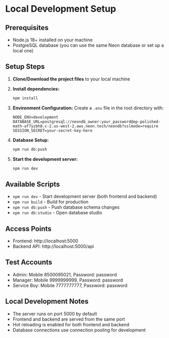 # Local Development Setup

## Prerequisites
- Node.js 18+ installed on your machine
- PostgreSQL database (you can use the same Neon database or set up a local one)

## Setup Steps

1. **Clone/Download the project files** to your local machine

2. **Install dependencies:**
   ```bash
   npm install
   ```

3. **Environment Configuration:**
   Create a `.env` file in the root directory with:
   ```env
   NODE_ENV=development
   DATABASE_URL=postgresql://neondb_owner:your_password@ep-polished-math-af7yzbh8.c-2.us-west-2.aws.neon.tech/neondb?sslmode=require
   SESSION_SECRET=your-secret-key-here
   ```

4. **Database Setup:**
   ```bash
   npm run db:push
   ```

5. **Start the development server:**
   ```bash
   npm run dev
   ```

## Available Scripts
- `npm run dev` - Start development server (both frontend and backend)
- `npm run build` - Build for production
- `npm run db:push` - Push database schema changes
- `npm run db:studio` - Open database studio

## Access Points
- Frontend: http://localhost:5000
- Backend API: http://localhost:5000/api

## Test Accounts
- Admin: Mobile 8500095021, Password: password
- Manager: Mobile 9999999999, Password: password  
- Service Boy: Mobile 7777777777, Password: password

## Local Development Notes
- The server runs on port 5000 by default
- Frontend and backend are served from the same port
- Hot reloading is enabled for both frontend and backend
- Database connections use connection pooling for development